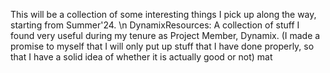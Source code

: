This will be a collection of some interesting things I pick up along the way, starting from Summer'24.
\n DynamixResources: A collection of stuff I found very useful during my tenure as Project Member, Dynamix. (I made a promise to myself that I will only put up stuff that I have done properly, so that I have a solid idea of whether it is actually good or not)
mat
